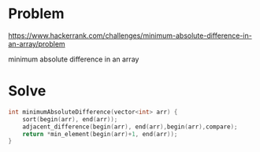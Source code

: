 # Problem
https://www.hackerrank.com/challenges/minimum-absolute-difference-in-an-array/problem

minimum absolute difference in an array

# Solve
```c++
int minimumAbsoluteDifference(vector<int> arr) {
    sort(begin(arr), end(arr));
    adjacent_difference(begin(arr), end(arr),begin(arr),compare);
    return *min_element(begin(arr)+1, end(arr));
}
```
